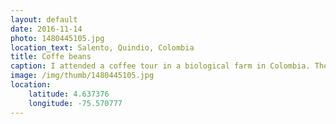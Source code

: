 ```yaml
---
layout: default
date: 2016-11-14
photo: 1480445105.jpg
location_text: Salento, Quindio, Colombia
title: Coffe beans
caption: I attended a coffee tour in a biological farm in Colombia. They explained us the whole concept about farming those coffee beans. The different plants and trees they use to control the quality of the coffee. For example orange trees to adjust the acidity of the beans and pineapple trees to distract the bugs from the coffee beans.
image: /img/thumb/1480445105.jpg
location:
    latitude: 4.637376
    longitude: -75.570777
---
```

